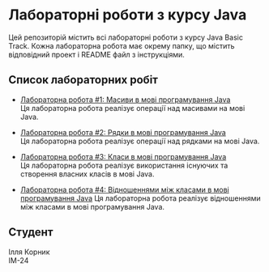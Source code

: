 # Лабораторні роботи з курсу Java 

Цей репозиторій містить всі лабораторні роботи з курсу Java Basic Track. Кожна лабораторна робота має окрему папку, що містить відповідний проект і README файл з інструкціями.

## Список лабораторних робіт

- [Лабораторна робота #1: Масиви в мові програмування Java](https://github.com/forestgreen18/java-basic-track/tree/main/Array%20matrix%20operations)  
  Ця лабораторна робота реалізує операції над масивами на мові Java.

- [Лабораторна робота #2: Рядки в мові програмування Java](https://github.com/forestgreen18/java-basic-track/tree/main/String%20operations)  
  Ця лабораторна робота реалізує операції над рядками на мові Java.

- [Лабораторна робота #3: Класи в мові програмування Java](https://github.com/forestgreen18/java-basic-track/tree/main/Classes)  
  Ця лабораторна робота реалізує використання існуючих та створення власних класів в мові Java.

- [Лабораторна робота #4: Відношеннями між класами в мові програмування Java](https://github.com/forestgreen18/java-basic-track/tree/main/Classes%20relation)
  Ця лабораторна робота реалізує відношеннями між класами в мові програмування Java.

## Студент
Ілля Корник  
ІМ-24


